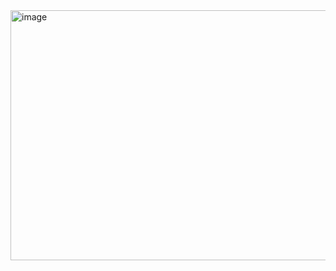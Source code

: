 
<img width="1200" height="400" alt="image" src="https://github.com/user-attachments/assets/af3f7258-c95a-4bd7-a38b-31478154b54d" />
